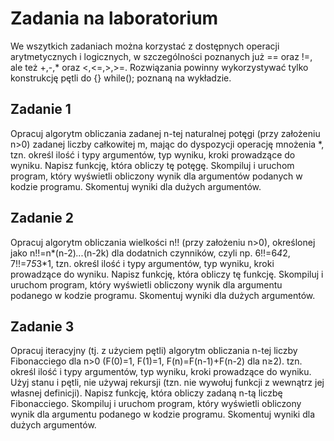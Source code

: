# Zadania na laboratorium
We wszytkich zadaniach można korzystać z dostępnych operacji arytmetycznych i logicznych, w szczególności poznanych już == oraz !=, ale też +,-,* oraz <,<=,>,>=. Rozwiązania powinny wykorzystywać tylko konstrukcję pętli do {} while(); poznaną na wykładzie.

## Zadanie 1
Opracuj algorytm obliczania zadanej n-tej naturalnej potęgi (przy założeniu n>0) zadanej liczby całkowitej m, mając do dyspozycji operację mnożenia *, tzn. określ ilość i typy argumentów, typ wyniku, kroki prowadzące do wyniku. Napisz funkcję, która obliczy tę potęgę. Skompiluj i uruchom program, który wyświetli obliczony wynik dla argumentów podanych w kodzie programu. Skomentuj wyniki dla dużych argumentów.

## Zadanie 2
Opracuj algorytm obliczania wielkości n!! (przy założeniu n>0), określonej jako n!!=n*(n-2)*...*(n-2k) dla dodatnich czynników, czyli np. 6!!=6*4*2, 7!!=7*5*3*1, tzn. określ ilość i typy argumentów, typ wyniku, kroki prowadzące do wyniku. Napisz funkcję, która obliczy tę funkcję. Skompiluj i uruchom program, który wyświetli obliczony wynik dla argumentu podanego w kodzie programu. Skomentuj wyniki dla dużych argumentów.

## Zadanie 3
Opracuj iteracyjny (tj. z użyciem pętli) algorytm obliczania n-tej liczby Fibonacciego dla n>0 (F(0)=1, F(1)=1, F(n)=F(n-1)+F(n-2) dla n≥2). tzn. określ ilość i typy argumentów, typ wyniku, kroki prowadzące do wyniku. Użyj stanu i pętli, nie używaj rekursji (tzn. nie wywołuj funkcji z wewnątrz jej własnej definicji). Napisz funkcję, która obliczy zadaną n-tą liczbę Fibonacciego. Skompiluj i uruchom program, który wyświetli obliczony wynik dla argumentu podanego w kodzie programu. Skomentuj wyniki dla dużych argumentów.